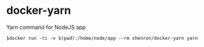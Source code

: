 # docker-yarn
Yarn command for NodeJS app

`$docker run -ti -v $(pwd):/home/node/app --rm shenron/docker-yarn yarn`
